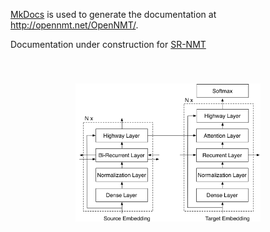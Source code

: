 [MkDocs](http://www.mkdocs.org/) is used to generate the documentation at http://opennmt.net/OpenNMT/.

Documentation under construction for [SR-NMT](https://github.com/mattiadg/SR-NMT)

<center style="padding: 40px"><img width="70%" src="https://github.com/mattiadg/SR-NMT/blob/master/docs/img/architecture.png?raw=true" class="inline"/></center>